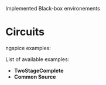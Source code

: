 Implemented Black-box environements

# Circuits
ngspice examples:

List of available examples:
* **TwoStageComplete** 
* **Common Source**
 